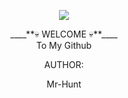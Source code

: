<p align="center"><img src="https://user-images.githubusercontent.com/104662886/220317922-aa955116-006a-46e7-a3e5-e98512ba7d10.gif"></br>
<p align="center" font color="yellow">
____**💀 WELCOME 💀**____<br>
       To My Github
<p align="center" font color="green">
AUTHOR:
<p align="center" font color="red">
Mr-Hunt

</br>
<p align="center" font color="green">
</p>
<p align="center" font color="red">
</p></font>
